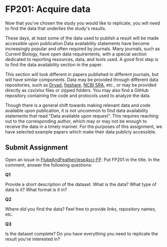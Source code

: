 # FP201: Acquire data

Now that you've chosen the study you would like to replicate, you will need to find the data that underlies the study's results. 

These days, at least some of the data used to publish a result will be made accessible upon publication.Data availability statements have become increasingly popular and often required by journals. Many journals, such as Current Biology, have open data requirements, with a special section dedicated to reporting resources, data, and tools used. A good first step is to find the data availability section in the paper.

This section will look different in papers published in different journals, but will have similar components. Data may be provided through different data repositories, such as [Dryad](https://datadryad.org/), [figshare](https://figshare.com/), [NCBI SRA](https://www.ncbi.nlm.nih.gov/sra), etc., or may be provided directly as csv/xlsx files or zipped folders. You may also find a GitHub repository containing the code and protocols used to analyze the data.

Though there is a general shift towards making relevant data and code available upon publication, it is not uncommon to find data availability statements that read "Data available upon request". This requires reaching out to the corresponding author, which may or may not be enough to receive the data in a timely manner. For the purposes of this assignment, we have selected example papers which make their data publicly accessible.

## Submit Assignment
Open an issue in [FlukeAndFeather/jese4sci-FP](https://github.com/FlukeAndFeather/jese4sci-MOD). Put FP201 in the title. In the comment, answer the following questions:

**Q1**

Provide a short description of the dataset. What is the data? What type of data is it? What format is it in? 

**Q2**

Where did you find the data? Feel free to provide links, repository names, etc. 

**Q3**

Is the dataset complete? Do you have everything you need to replicate the result you're interested in?
